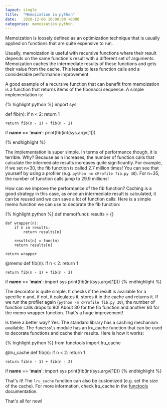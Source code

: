 ```yaml
---
layout: single
title:  "Memoization in python"
date:   2020-12-06 10:00:00 +0300
categories: memoization python
---
```

Memoization is loosely defined as an optimization technique that is usually applied on functions that are quite expensive to run.

Usually, memoization is useful with recursive functions where their result depends on the same function's result with a different set of arguments. Memoization caches the intermediate results of these functions and gets their value from the cache. This leads to less function calls and a considerable performance improvement.

A good example of a recursive function that can benefit from memoization is a function that returns items of the fibonacci sequence. A simple implementation is:

{% highlight python %}
import sys

def fib(n):
    if n < 2:
        return 1

    return fib(n - 1) + fib(n - 2)

if __name__ == '__main__':
    print(fib(int(sys.argv[1]))

{% endhighlight %}

The implementation is super simple. In terms of performance though, it is terrible. Why? Because as n increases, the number of function calls that calculate the intermediate results increases quite significantly. For example, if we set n=30, the fib function is called 2.7 million times! You can see that yourself by using a profiler (e.g. ```python -m cProfile fib.py 30```). For n=35, the number of function calls jump to 29.9 millions!

How can we improve the performance of the fib function? Caching is a good strategy in this case, as once an intermediate result is calculated, it can be reused and we can save a lot of function calls. Here is a simple memo function we can use to decorate the fib function:

{% highlight python %}
def memo(func):
    results = {}

    def wrapper(n):
        if n in results:
            return results[n]

        results[n] = func(n)
        return results[n]

    return wrapper


@memo
def fib(n):
    if n < 2:
        return 1

    return fib(n - 1) + fib(n - 2)

if __name__ == '__main__':
    import sys
    print(fib(int(sys.argv[1])))
{% endhighlight %}

The decorator is quite simple. It checks if the result is available for a specific n and, if not, it calculates it, stores it in the cache and returns it. If we run the profiler again (```python -m cProfile fib.py 30```), the number of function calls drops to 90! About 30 for the fib function and another 60 for the memo wrapper function. That's a huge improvement!

Is there a better way? Yes. The standard library has a caching mechanism available. The ```functools``` module has an lru_cache function that can be used to decorate functions and cache their results. Here is how it works:

{% highlight python %}
from functools import lru_cache

@lru_cache
def fib(n):
    if n < 2:
        return 1

    return fib(n - 1) + fib(n - 2)

if __name__ == '__main__':
    import sys
    print(fib(int(sys.argv[1])))
{% endhighlight %}

That's it! The ```lru_cache``` function can also be customized (e.g. set the size of the cache). For more information, check lru_cache in the <a href="https://docs.python.org/3/library/functools.html" target="_blank" rel="noopener nofollow">functools</a> documentation.

That's all for now!
